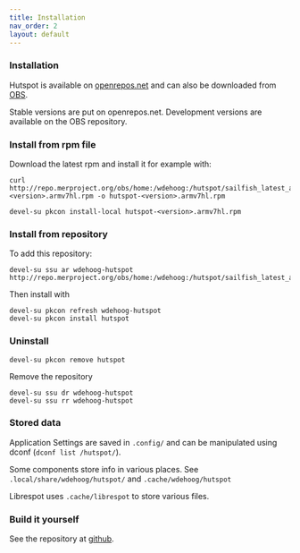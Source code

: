 ```yaml
---
title: Installation
nav_order: 2
layout: default
---
```

### Installation

Hutspot is available on [openrepos.net](https://openrepos.net/content/wdehoog/hutspot) and can also be downloaded from [OBS]( https://api.merproject.org/package/binaries/home:wdehoog:hutspot/hutspot?repository=sailfish_latest_armv7hl). 

Stable versions are put on openrepos.net. Development versions are available on the OBS repository. 

### Install from rpm file
Download the latest rpm and install it for example with:

```
curl http://repo.merproject.org/obs/home:/wdehoog:/hutspot/sailfish_latest_armv7hl/armv7hl/hutspot-<version>.armv7hl.rpm -o hutspot-<version>.armv7hl.rpm

devel-su pkcon install-local hutspot-<version>.armv7hl.rpm
```


### Install from repository
To add this repository:

```
devel-su ssu ar wdehoog-hutspot http://repo.merproject.org/obs/home:/wdehoog:/hutspot/sailfish_latest_armv7hl/
```

Then install with

```
devel-su pkcon refresh wdehoog-hutspot
devel-su pkcon install hutspot
```

### Uninstall

```
devel-su pkcon remove hutspot
```

Remove the repository
```
devel-su ssu dr wdehoog-hutspot
devel-su ssu rr wdehoog-hutspot
```

### Stored data
Application Settings are saved in ```.config/``` and can be manipulated using dconf (```dconf list /hutspot/```).

Some components store info in various places. See ```.local/share/wdehoog/hutspot/``` and ```.cache/wdehoog/hutspot``` 

Librespot uses ```.cache/librespot``` to store various files.

### Build it yourself
See the repository at [github](https://github.com/sailfish-spotify/hutspot).

